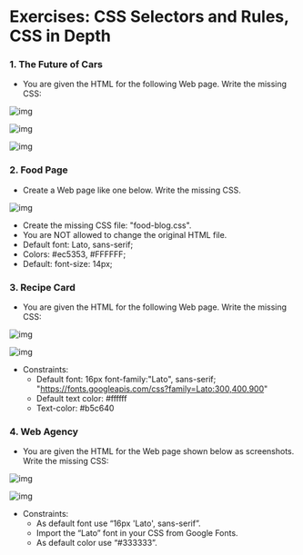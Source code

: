 Exercises: CSS Selectors and Rules, CSS in Depth
==================================

### 1.  The Future of Cars
* You are given the HTML for the following Web page. Write the missing CSS:

![img](https://raw.githubusercontent.com/MBrato/HTML-CSS-JavaScript/master/Web%20Fundamentals/05.CSS%20in%20Depth/images/the_future_of_cars_1.png)

![img](https://raw.githubusercontent.com/MBrato/HTML-CSS-JavaScript/master/Web%20Fundamentals/05.CSS%20in%20Depth/images/the_future_of_cars_2.png)

![img](https://raw.githubusercontent.com/MBrato/HTML-CSS-JavaScript/master/Web%20Fundamentals/05.CSS%20in%20Depth/images/the_future_of_cars_3.png)

### 2.  Food Page
* Create a Web page like one below. Write the missing CSS.

![img](https://raw.githubusercontent.com/MBrato/HTML-CSS-JavaScript/master/Web%20Fundamentals/05.CSS%20in%20Depth/images/food_page.png)

* Create the missing CSS file: "food-blog.css".
* You are NOT allowed to change the original HTML file.
* Default font: Lato, sans-serif;
* Colors: #ec5353, #FFFFFF;
* Default: font-size: 14px;

### 3.  Recipe Card
* You are given the HTML for the following Web page. Write the missing CSS:

![img](https://raw.githubusercontent.com/MBrato/HTML-CSS-JavaScript/master/Web%20Fundamentals/05.CSS%20in%20Depth/images/recipe_card_1.png)

![img](https://raw.githubusercontent.com/MBrato/HTML-CSS-JavaScript/master/Web%20Fundamentals/05.CSS%20in%20Depth/images/recipe_card_2.png)
* Constraints:
  * Default font: 16px font-family:"Lato", sans-serif;
  "https://fonts.googleapis.com/css?family=Lato:300,400,900"
  * Default text color: #ffffff
  * Text-color: #b5c640

### 4.  Web Agency
* You are given the HTML for the Web page shown below as screenshots. Write the missing CSS:

![img](https://raw.githubusercontent.com/MBrato/HTML-CSS-JavaScript/master/Web%20Fundamentals/05.CSS%20in%20Depth/images/web_agency_1.png)

![img](https://raw.githubusercontent.com/MBrato/HTML-CSS-JavaScript/master/Web%20Fundamentals/05.CSS%20in%20Depth/images/web_agency_2.png)
* Constraints:
  * As default font use “16px 'Lato', sans-serif”.
  * Import the “Lato” font in your CSS from Google Fonts.
  * As default color use “#333333”.
